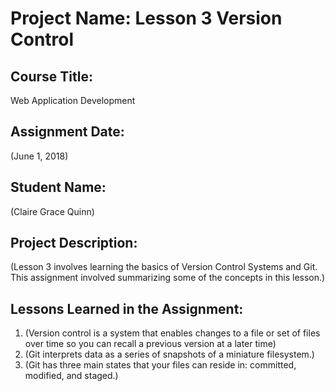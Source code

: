 # Project Name:  Lesson 3 Version Control


## Course Title:
Web Application Development

## Assignment Date:  
(June 1, 2018)

## Student Name:  
(Claire Grace Quinn)

## Project Description:
(Lesson 3 involves learning the basics of Version Control Systems and Git. This assignment involved summarizing some of the concepts in this lesson.)

## Lessons Learned in the Assignment:
1. (Version control is a system that enables changes to a file or set of files over time so you can recall a previous version at a later time)
2. (Git interprets data as a series of snapshots of a miniature filesystem.)
3. (Git has three main states that your files can reside in: committed, modified, and staged.)

